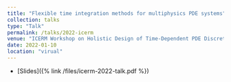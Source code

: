 ```yaml
---
title: "Flexible time integration methods for multiphysics PDE systems"
collection: talks
type: "Talk"
permalink: /talks/2022-icerm
venue: "ICERM Workshop on Holistic Design of Time-Dependent PDE Discretizations"
date: 2022-01-10
location: "virual"
---
```


* [Slides]({% link /files/icerm-2022-talk.pdf %})
